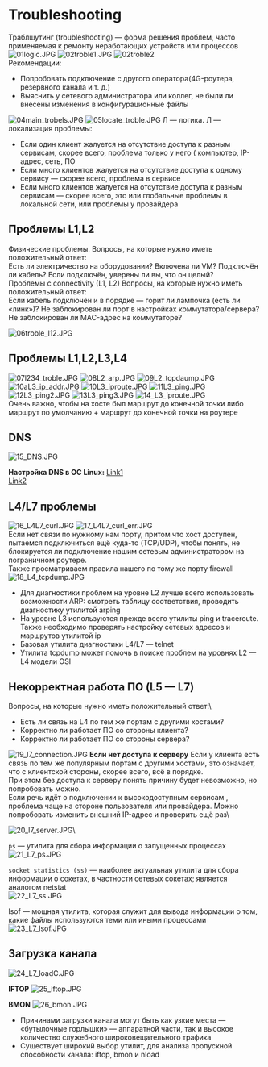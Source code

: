 # Troubleshooting

Траблшутинг (troubleshooting) — форма решения проблем, часто применяемая к ремонту неработающих устройств или процессов
![01logic.JPG](./pict/01logic.JPG)
![02troble1.JPG](./pict/02troble1.JPG)
![02troble2](./pict/02troble2.JPG)\
Рекомендации:
* Попробовать подключение с другого оператора(4G-роутера, резервного канала и т. д.)
* Выяснить у сетевого администратора или коллег, не были ли внесены изменения в конфигурационные файлы

![04main_trobels.JPG](./pict/04main_trobels.JPG)
![05locate_troble.JPG](./pict/05locate_troble.JPG)
Л — логика. Л — локализация проблемы:
* Если один клиент жалуется на отсутствие доступа к разным сервисам, скорее всего, проблема только у него (  компьютер, IP-адрес, сеть, ПО
* Если много клиентов жалуется на отсутствие доступа к одному сервису — скорее всего, проблема в сервисе
* Если много клиентов жалуется на отсутствие доступа к разным сервисам — скорее всего, это или глобальные проблемы в локальной сети, или проблемы у провайдера

## Проблемы L1,L2
Физические проблемы. Вопросы, на которые нужно иметь положительный ответ:\
Есть ли электричество на оборудовании? Включена ли VM? Подключён ли кабель? Если подключён, уверены ли вы, что он целый?\
Проблемы с connectivity (L1, L2) Вопросы, на которые нужно иметь положительный ответ:\
Если кабель подключён и в порядке — горит ли лампочка (есть ли «линк»)? Не заблокирован ли порт в настройках коммутатора/сервера? Не заблокирован ли MAC-адрес на коммутаторе?

![06troble_l12.JPG](./pict/06troble_l12.JPG)

## Проблемы L1,L2,L3,L4
![07l234_troble.JPG](./pict/07l234_troble.JPG)
![08L2_arp.JPG](./pict/08L2_arp.JPG)
![09L2_tcpdaump.JPG](./pict/09L2_tcpdaump.JPG)
![10aL3_ip_addr.JPG](./pict/10aL3_ip_addr.JPG)
![10L3_iproute.JPG](./pict/10L3_iproute.JPG)
![11L3_ping.JPG](./pict/11L3_ping.JPG)
![12L3_ping2.JPG](./pict/12L3_ping2.JPG)
![13L3_ping3.JPG](./pict/13L3_ping3.JPG)
![14_L3_iproute.JPG](./pict/14_L3_iproute.JPG)\
Очень важно, чтобы на хосте был маршрут до конечной точки либо маршрут по умолчанию + маршрут до конечной точки на роутере

## DNS
![15_DNS.JPG](./pict/15_DNS.JPG)

**Настройка DNS в ОС Linux:**
[Link1](https://tokmakov.msk.ru/blog/item/522)\
[Link2](https://itgap.ru/post/lokalnyj-dns-server-na-linux)

## L4/L7 проблемы

![16_L4L7_curl.JPG](./pict/16_L4L7_curl.JPG)
![17_L4L7_curl_err.JPG](./pict/17_L4L7_curl_err.JPG)\
Если нет связи по нужному нам порту, притом что хост доступен, пытаемся подключиться ещё куда-то (TCP/UDP), чтобы понять, не блокируется ли подключение нашим сетевым администратором на пограничном роутере.\
Также просматриваем правила нашего по тому же порту firewall
![18_L4_tcpdump.JPG](./pict/18_L4_tcpdump.JPG)

* Для диагностики проблем на уровне L2 лучше всего использовать возможности ARP: смотреть таблицу соответствия, проводить диагностику утилитой arping
* На уровне L3 используются прежде всего утилиты ping и traceroute. Также необходимо проверять настройку сетевых адресов и маршрутов утилитой ip
* Базовая утилита диагностики L4/L7 — telnet
* Утилита tcpdump может помочь в поиске проблем на уровнях L2 — L4 модели OSI

## Некорректная работа ПО (L5 — L7)
Вопросы, на которые нужно иметь положительный ответ:\
* Есть ли связь на L4 по тем же портам с другими хостами?
* Корректно ли работает ПО со стороны клиента?
* Корректно ли работает ПО со стороны сервера?

![19_l7_connection.JPG](./pict/19_l7_connection.JPG)
**Если нет доступа к серверу**
Если у клиента есть связь по тем же популярным портам с другими хостами, это означает, что с клиентской стороны, скорее всего, всё в порядке.\
При этом без доступа к серверу понять причину будет невозможно, но попробовать можно.\
Если речь идёт о подключении к высокодоступным сервисам , проблема чаще на стороне пользователя или провайдера. Можно попробовать изменить внешний IP-адрес и проверить ещё раз\


![20_l7_server.JPG](./pict/20_l7_server.JPG)\

`ps` — утилита для сбора информации о запущенных процессах\
![21_L7_ps.JPG](./pict/21_L7_ps.JPG)

`socket statistics (ss)` — наиболее актуальная утилита для сбора информации о сокетах, в частности сетевых сокетах; является аналогом netstat\
![22_L7_ss.JPG](./pict/22_L7_ss.JPG)

lsof — мощная утилита, которая служит для вывода информации о том, какие файлы используются теми или иными процессами
![23_L7_lsof.JPG](./pict/23_L7_lsof.JPG)

## Загрузка канала
![24_L7_loadC.JPG](./pict/24_L7_loadC.JPG)

**IFTOP**
![25_iftop.JPG](./pict/25_iftop.JPG)

**BMON**
![26_bmon.JPG](./pict/26_bmon.JPG)

* Причинами загрузки канала могут быть как узкие места — «бутылочные горлышки» — аппаратной части, так и высокое количество служебного широковещательного трафика
* Существует широкий выбор утилит, для анализа пропускной способности канала: iftop, bmon и nload

